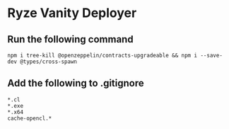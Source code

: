 # Ryze Vanity Deployer

## Run the following command
```npm i tree-kill @openzeppelin/contracts-upgradeable && npm i --save-dev @types/cross-spawn```

## Add the following to .gitignore
```
*.cl
*.exe
*.x64
cache-opencl.*
```
